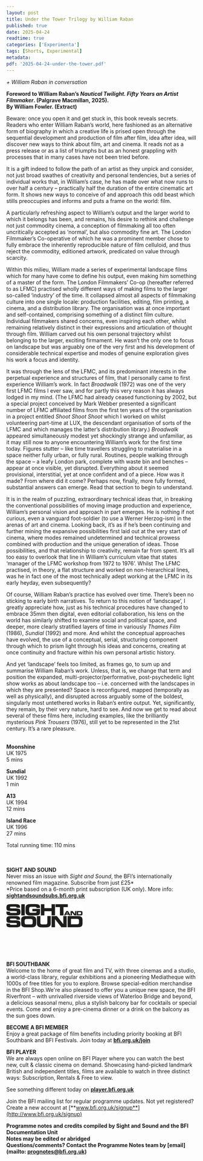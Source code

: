 ```yaml
---
layout: post
title: Under the Tower Trilogy by William Raban
published: true
date: 2025-04-24
readtime: true
categories: ['Experimenta']
tags: [Shorts, Experimental]
metadata: 
pdf: '2025-04-24-under-the-tower.pdf'
---
```


_+ William Raban in conversation_

**Foreword to William Raban’s _Nautical Twilight. Fifty Years an Artist Filmmaker_. (Palgrave Macmillan, 2025).  
By William Fowler. (Extract)**

Beware: once you open it and get stuck in, this book reveals secrets. Readers who enter William Raban’s world, here fashioned as an alternative form of biography in which a creative life is prised open through the sequential development and production of film after film, idea after idea, will discover new ways to think about film, art and cinema. It reads not as a press release or as a list of triumphs but as an honest grappling with processes that in many cases have not been tried before.

It is a gift indeed to follow the path of an artist as they unpick and consider, not just broad swathes of creativity and personal tendencies, but a series of individual works that, in William’s case, he has made over what now runs to over half a century – practically half the duration of the entire cinematic art form. It shows new ways to conceive of and approach this odd beast which stills preoccupies and informs and puts a frame on the world: film.

A particularly refreshing aspect to William’s output and the larger world to which it belongs has been, and remains, his desire to rethink and challenge not just commodity cinema, a conception of filmmaking all too often uncritically accepted as ‘normal’, but also commodity fine art. The London Filmmaker’s Co-operative of which he was a prominent member chose to fully embrace the inherently reproducible nature of film celluloid, and thus reject the commodity, editioned artwork, predicated on value through scarcity.

Within this milieu, William made a series of experimental landscape films which for many have come to define his output, even making him something of a master of the form. The London Filmmakers’ Co-op (hereafter referred to as LFMC) practised wholly different ways of making films to the larger so-called ‘industry’ of the time. It collapsed almost all aspects of filmmaking culture into one single locale: production facilities, editing, film printing, a cinema, and a distribution library. The organisation was at once important and self-contained, comprising something of a distinct film culture. Individual filmmakers shared concerns, even inspiring each other, whilst remaining relatively distinct in their expressions and articulation of thought through film. William carved out his own personal trajectory whilst belonging to the larger, exciting firmament. He wasn’t the only one to focus on landscape but was arguably one of the very first and his development of considerable technical expertise and modes of genuine exploration gives his work a focus and identity.

It was through the lens of the LFMC, and its predominant interests in the perpetual experience and structures of film, that I personally came to first experience William’s work. In fact _Broadwalk_ (1972) was one of the very first LFMC films I ever saw, and for partly this very reason it has always lodged in my mind. (The LFMC had already ceased functioning by 2002, but a special project conceived by Mark Webber presented a significant number of LFMC affiliated films from the first ten years of the organisation in a project entitled _Shoot Shoot Shoot_ which I worked on whilst volunteering part-time at LUX, the descendant organisation of sorts of the LFMC and which manages the latter’s distribution library.) _Broadwalk_ appeared simultaneously modest yet shockingly strange and unfamiliar, as it may still now to anyone encountering William’s work for the first time today. Figures stutter – like time travellers struggling to materialise in a space neither fully urban, or fully rural. Routines, people walking through the space – a leafy London park, complete with waste bin and benches – appear at once visible, yet disrupted. Everything about it seemed provisional, interstitial, yet at once confident and of a piece. How was it made? From where did it come? Perhaps now, finally, more fully formed, substantial answers can emerge. Read that section to begin to understand.

It is in the realm of puzzling, extraordinary technical ideas that, in breaking the conventional possibilities of moving image production and experience, William’s personal vision and approach in part emerges. He is nothing if not curious, even a vanguard foot-soldier (to use a Werner Herzog-ism) in the arenas of art and cinema. Looking back, it’s as if he’s been continuing and further mining the expansive possibilities first laid out at the very start of cinema, where modes remained undetermined and technical prowess combined with production and the unique generation of ideas. Those possibilities, and that relationship to creativity, remain far from spent. It’s all too easy to overlook that line in William’s curriculum vitae that states ‘manager of the LFMC workshop from 1972 to 1976’. Whilst The LFMC practised, in theory, a flat structure and worked on non-hierarchical lines, was he in fact one of the most technically adept working at the LFMC in its early heyday, even subsequently?

Of course, William Raban’s practice has evolved over time. There’s been no sticking to early birth narratives. To return to this notion of ‘landscape’, I greatly appreciate how, just as his technical procedures have changed to embrace 35mm then digital, even editorial collaboration, his lens on the world has similarly shifted to examine social and political space, and deeper, more clearly stratified layers of time in variously _Thames Film_ (1986), _Sundial_ (1992) and more. And whilst the conceptual approaches have evolved, the use of a conceptual, serial, structuring component through which to prism light through his ideas and concerns, creating at once continuity and fracture within his own personal artistic history.

And yet ‘landscape’ feels too limited, as frames go, to sum up and summarise William Raban’s work. Unless, that is, we change that term and position the expanded, multi-projector/performative, post-psychedelic light show works as about landscape too – i.e. concerned with the landscapes in which they are presented? Space is reconfigured, mapped (temporally as well as physically), and disrupted across arguably some of the boldest, singularly most untethered works in Raban’s entire output. Yet, significantly, they remain, by their very nature, hard to see. And now we get to read about several of these films here, including examples, like the brilliantly mysterious _Pink Trousers_ (1976), still yet to be represented in the 21st century. It’s a rare pleasure.
<br><br>

**Moonshine**<br>
UK 1975<br>
5 mins

**Sundial**<br>
UK 1992<br>
1 min

**A13**<br>
UK 1994<br>
12 mins

**Island Race**<br>
UK 1996<br>
27 mins

Total running time: 110 mins<br>
<br><br>

**SIGHT AND SOUND**<br>
Never miss an issue with _Sight and Sound_, the BFI’s internationally renowned film magazine. Subscribe from just £25*<br>
*Price based on a 6-month print subscription (UK only). More info: [**sightandsoundsubs.bfi.org.uk**](https://sightandsoundsubs.bfi.org.uk/subscribe)

<img style="float: left;" src="/img/sight-and-sound.jpg" width="40%" height="40%"><br><br><br><br><br><br><br><br>

**BFI SOUTHBANK**  
Welcome to the home of great film and TV, with three cinemas and a studio, a world-class library, regular exhibitions and a pioneering Mediatheque with 1000s of free titles for you to explore. Browse special-edition merchandise in the BFI Shop.We&#39;re also pleased to offer you a unique new space, the BFI Riverfront – with unrivalled riverside views of Waterloo Bridge and beyond, a delicious seasonal menu, plus a stylish balcony bar for cocktails or special events. Come and enjoy a pre-cinema dinner or a drink on the balcony as the sun goes down.  

**BECOME A BFI MEMBER**  
Enjoy a great package of film benefits including priority booking at BFI Southbank and BFI Festivals. Join today at [**bfi.org.uk/join**](http://www.bfi.org.uk/join)  

**BFI PLAYER**  
 We are always open online on BFI Player where you can watch the best new, cult &amp; classic cinema on demand. Showcasing hand-picked landmark British and independent titles, films are available to watch in three distinct ways: Subscription, Rentals &amp; Free to view.  

See something different today on [**player.bfi.org.uk**](https://player.bfi.org.uk)  

Join the BFI mailing list for regular programme updates. Not yet registered? Create a new account at [**www.bfi.org.uk/signup**](http://www.bfi.org.uk/signup)

**Programme notes and credits compiled by Sight and Sound and the BFI Documentation Unit  
Notes may be edited or abridged  
Questions/comments? Contact the Programme Notes team by [email](mailto: prognotes@bfi.org.uk)**

<!--stackedit_data:
eyJoaXN0b3J5IjpbMTgzODk5MTk1MF19
-->
